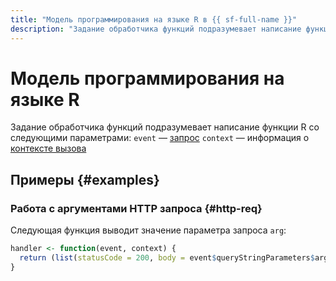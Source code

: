 ```yaml
---
title: "Модель программирования на языке R в {{ sf-full-name }}"
description: "Задание обработчика функций подразумевает написание функции R с параметрами event и context."
---
```


# Модель программирования на языке R

Задание обработчика функций подразумевает написание функции R со следующими параметрами:
`event` — [запрос](../../../concepts/function-invoke.md#request)
`context` — информация о [контексте вызова](../context.md)

## Примеры {#examples}

### Работа с аргументами HTTP запроса {#http-req}

Следующая функция выводит значение параметра запроса `arg`:

```R
handler <- function(event, context) {
  return (list(statusCode = 200, body = event$queryStringParameters$arg))
}
```
